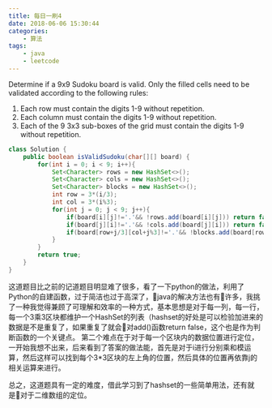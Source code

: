```yaml
---
title: 每日一刷4
date: 2018-06-06 15:30:44
categories: 
    - 算法
tags:
    - java
    - leetcode
---
```

Determine if a 9x9 Sudoku board is valid. Only the filled cells need to be validated according to the following rules:
1. Each row must contain the digits 1-9 without repetition.
2. Each column must contain the digits 1-9 without repetition.
3. Each of the 9 3x3 sub-boxes of the grid must contain the digits 1-9 without repetition.
```java
class Solution {
    public boolean isValidSudoku(char[][] board) {
        for(int i = 0; i < 9; i++){
            Set<Character> rows = new HashSet<>();
            Set<Character> cols = new HashSet<>();
            Set<Character> blocks = new HashSet<>();
            int row = 3*(i/3);
            int col = 3*(i%3);
            for(int j = 0; j < 9; j++){
                if(board[i][j]!='.'&& !rows.add(board[i][j])) return false;
                if(board[j][i]!='.'&& !cols.add(board[j][i])) return false;
                if(board[row+j/3][col+j%3]!='.'&& !blocks.add(board[row+j/3][col+j%3])) return false;
            }
        }
        return true;
    }
}
```
这道题目比之前的记道题目明显难了很多，看了一下python的做法，利用了Python的自建函数，过于简洁也过于高深了，java的解决方法也有许多，我挑了一种我觉得兼顾了可理解和效率的一种方式，基本思想是对于每一列，每一行，每一个3乘3区块都维护一个HashSet的列表（hashset的好处是可以检验加进来的数据是不是重复了，如果重复了就会对add()函数return false，这个也是作为判断函数的一个关键点。
第二个难点在于对于每一个区块内的数据位置进行定位，一开始我想不出来，后来看到了答案的做法能，首先是对于i进行分别乘和模运算，然后这样可以找到每个3*3区块的左上角的位置，然后具体的位置再依靠j的相关运算来进行。

总之，这道题具有一定的难度，借此学习到了hashset的一些简单用法，还有就是对于二维数组的定位。
